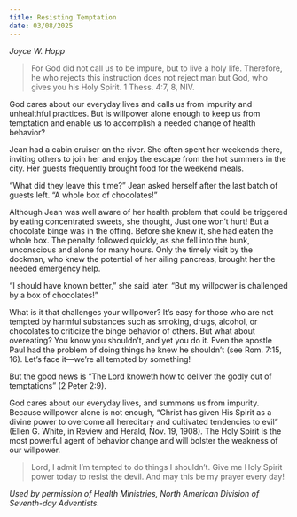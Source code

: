 ```yaml
---
title: Resisting Temptation
date: 03/08/2025
---
```


_Joyce W. Hopp_

> <p></p>
> For God did not call us to be impure, but to live a holy life. Therefore, he who rejects this instruction does not reject man but God, who gives you his Holy Spirit. 1 Thess. 4:7, 8, NIV.

God cares about our everyday lives and calls us from impurity and unhealthful practices. But is willpower alone enough to keep us from temptation and enable us to accomplish a needed change of health behavior?

Jean had a cabin cruiser on the river. She often spent her weekends there, inviting others to join her and enjoy the escape from the hot summers in the city. Her guests frequently brought food for the weekend meals.

“What did they leave this time?” Jean asked herself after the last batch of guests left. “A whole box of chocolates!”

Although Jean was well aware of her health problem that could be triggered by eating concentrated sweets, she thought, Just one won’t hurt! But a chocolate binge was in the offing. Before she knew it, she had eaten the whole box. The penalty followed quickly, as she fell into the bunk, unconscious and alone for many hours. Only the timely visit by the dockman, who knew the potential of her ailing pancreas, brought her the needed emergency help.

“I should have known better,” she said later. “But my willpower is challenged by a box of chocolates!”

What is it that challenges your willpower? It’s easy for those who are not tempted by harmful substances such as smoking, drugs, alcohol, or chocolates to criticize the binge behavior of others. But what about overeating? You know you shouldn’t, and yet you do it. Even the apostle Paul had the problem of doing things he knew he shouldn’t (see Rom. 7:15, 16). Let’s face it—we’re all tempted by something!

But the good news is “The Lord knoweth how to deliver the godly out of temptations” (2 Peter 2:9).

God cares about our everyday lives, and summons us from impurity. Because willpower alone is not enough, “Christ has given His Spirit as a divine power to overcome all hereditary and cultivated tendencies to evil” (Ellen G. White, in Review and Herald, Nov. 19, 1908). The Holy Spirit is the most powerful agent of behavior change and will bolster the weakness of our willpower.

> <callout></callout>
> Lord, I admit I’m tempted to do things I shouldn’t. Give me Holy Spirit power today to resist the devil. And may this be my prayer every day!

_Used by permission of Health Ministries, North American Division of Seventh-day Adventists._